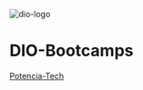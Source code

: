 ![dio-logo](https://hermes.digitalinnovation.one/assets/diome/logo.svg)

# DIO-Bootcamps

[Potencia-Tech](./potencia-tech-java-beginners)

